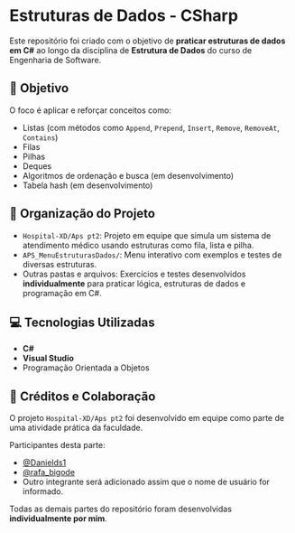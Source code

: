 # Estruturas de Dados - CSharp

Este repositório foi criado com o objetivo de **praticar estruturas de dados em C#** ao longo da disciplina de **Estrutura de Dados** do curso de Engenharia de Software.

## 🎯 Objetivo

O foco é aplicar e reforçar conceitos como:
- Listas (com métodos como `Append`, `Prepend`, `Insert`, `Remove`, `RemoveAt`, `Contains`)
- Filas
- Pilhas
- Deques
- Algoritmos de ordenação e busca (em desenvolvimento)
- Tabela hash (em desenvolvimento)

## 📁 Organização do Projeto

- `Hospital-XD/Aps pt2`: Projeto em equipe que simula um sistema de atendimento médico usando estruturas como fila, lista e pilha.
- `APS_MenuEstruturasDados/`: Menu interativo com exemplos e testes de diversas estruturas.
- Outras pastas e arquivos: Exercícios e testes desenvolvidos **individualmente** para praticar lógica, estruturas de dados e programação em C#.

## 💻 Tecnologias Utilizadas

- **C#**
- **Visual Studio**
- Programação Orientada a Objetos

## 👥 Créditos e Colaboração

O projeto `Hospital-XD/Aps pt2` foi desenvolvido em equipe como parte de uma atividade prática da faculdade.

Participantes desta parte:

- [@Danields1](https://github.com/Danields1)
- [@rafa_bigode](https://github.com/rafa_bigode)
- Outro integrante será adicionado assim que o nome de usuário for informado.

Todas as demais partes do repositório foram desenvolvidas **individualmente por mim**.
